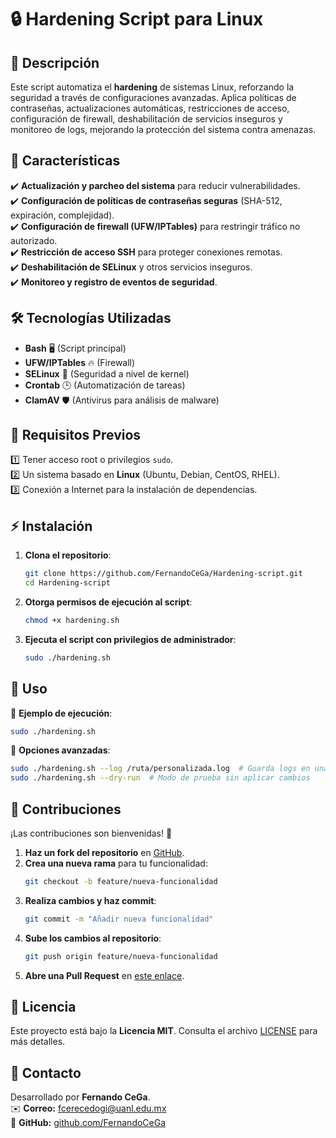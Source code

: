 # 🔒 Hardening Script para Linux


## 📌 Descripción  
Este script automatiza el **hardening** de sistemas Linux, reforzando la seguridad a través de configuraciones avanzadas. Aplica políticas de contraseñas, actualizaciones automáticas, restricciones de acceso, configuración de firewall, deshabilitación de servicios inseguros y monitoreo de logs, mejorando la protección del sistema contra amenazas.

## 🚀 Características  
✔️ **Actualización y parcheo del sistema** para reducir vulnerabilidades.  
✔️ **Configuración de políticas de contraseñas seguras** (SHA-512, expiración, complejidad).  
✔️ **Configuración de firewall (UFW/IPTables)** para restringir tráfico no autorizado.  
✔️ **Restricción de acceso SSH** para proteger conexiones remotas.  
✔️ **Deshabilitación de SELinux** y otros servicios inseguros.  
✔️ **Monitoreo y registro de eventos de seguridad**.

## 🛠️ Tecnologías Utilizadas  
- **Bash** 🖥️ (Script principal)  
- **UFW/IPTables** 🔥 (Firewall)  
- **SELinux** 🚨 (Seguridad a nivel de kernel)  
- **Crontab** 🕒 (Automatización de tareas)  
- **ClamAV** 🛡️ (Antivirus para análisis de malware)  

## 🔧 Requisitos Previos  
1️⃣ Tener acceso root o privilegios `sudo`.  
2️⃣ Un sistema basado en **Linux** (Ubuntu, Debian, CentOS, RHEL).  
3️⃣ Conexión a Internet para la instalación de dependencias.  

## ⚡ Instalación  
1. **Clona el repositorio**:  
   ```bash
   git clone https://github.com/FernandoCeGa/Hardening-script.git
   cd Hardening-script
   ```
2. **Otorga permisos de ejecución al script**:  
   ```bash
   chmod +x hardening.sh
   ```
3. **Ejecuta el script con privilegios de administrador**:  
   ```bash
   sudo ./hardening.sh
   ```

## 🎯 Uso  
📌 **Ejemplo de ejecución**:  
```bash
sudo ./hardening.sh
```

📌 **Opciones avanzadas**:  
```bash
sudo ./hardening.sh --log /ruta/personalizada.log  # Guarda logs en una ubicación específica
sudo ./hardening.sh --dry-run  # Modo de prueba sin aplicar cambios
```

## 🤝 Contribuciones  
¡Las contribuciones son bienvenidas! 🚀  

1. **Haz un fork del repositorio** en [GitHub](https://github.com/FernandoCeGa/Hardening-script/fork).  
2. **Crea una nueva rama** para tu funcionalidad:  
   ```bash
   git checkout -b feature/nueva-funcionalidad
   ```
3. **Realiza cambios y haz commit**:  
   ```bash
   git commit -m "Añadir nueva funcionalidad"
   ```
4. **Sube los cambios al repositorio**:  
   ```bash
   git push origin feature/nueva-funcionalidad
   ```
5. **Abre una Pull Request** en [este enlace](https://github.com/FernandoCeGa/Hardening-script/pulls).  

## 📜 Licencia  
Este proyecto está bajo la **Licencia MIT**. Consulta el archivo [LICENSE](LICENSE) para más detalles.  

## 📩 Contacto  
Desarrollado por **Fernando CeGa**.  
✉️ **Correo:** [fcerecedogi@uanl.edu.mx](mailto:fcerecedogi@uanl.edu.mx)  
🔗 **GitHub:** [github.com/FernandoCeGa](https://github.com/FernandoCeGa)  

